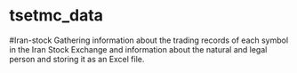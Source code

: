 # tsetmc_data
#Iran-stock
Gathering information about the trading records of each symbol in the Iran Stock Exchange and information about the natural and legal person and storing it as an Excel file.
